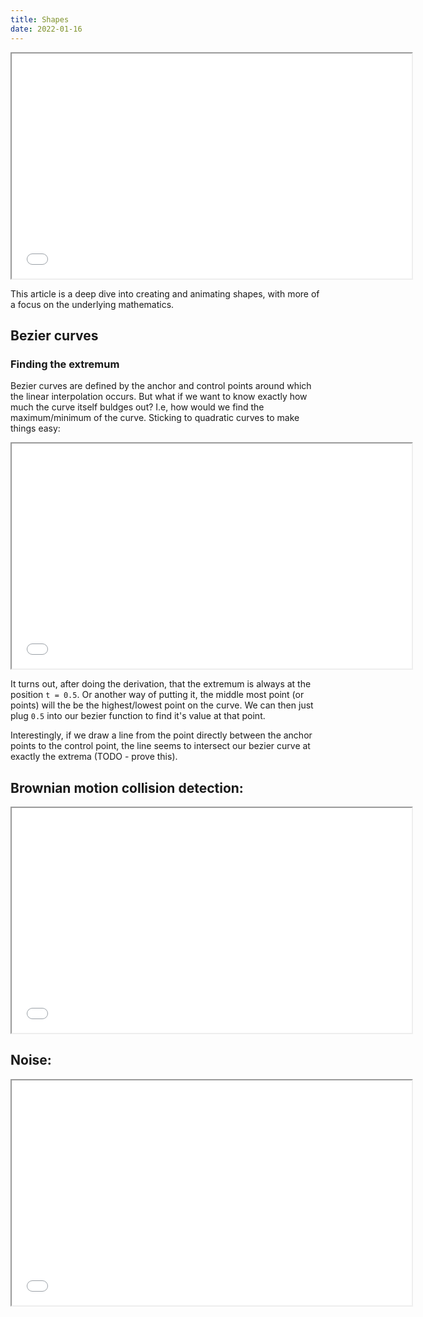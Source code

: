 ```yaml
---
title: Shapes
date: 2022-01-16
---
```


<iframe class="mx-auto" scrolling="no" width="640" height="360" src="code/particle3D/index.html"></iframe>

This article is a deep dive into creating and animating shapes, with more of a focus on the underlying mathematics. 
## Bezier curves
### Finding the extremum
Bezier curves are defined by the anchor and control points around which the linear interpolation occurs. But what if we want to know exactly how much the curve itself buldges out? I.e, how would we find the maximum/minimum of the curve. Sticking to quadratic curves to make things easy:

<iframe class="mx-auto" scrolling="no" width="640" height="360" src="code/bezier_points/index.html"></iframe>

It turns out, after doing the derivation, that the extremum is always at the position `t = 0.5`. Or another way of putting it, the middle most point (or points) will the be the highest/lowest point on the curve. We can then just plug `0.5` into our bezier function to find it's value at that point.

Interestingly, if we draw a line from the point directly between the anchor points to the control point, the line seems to intersect our bezier curve at exactly the extrema (TODO - prove this).

## Brownian motion collision detection:
<iframe class="mx-auto" scrolling="no" width="640" height="360" src="code/quadtree/index.html"></iframe>

## Noise:
<iframe class="mx-auto" scrolling="no" width="640" height="360" src="code/1dNoise/index.html"></iframe>


